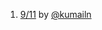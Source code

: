 
1. [9/11](https://www.instagram.com/reel/DBWw9kpxXVz/?utm_source=ig_web_copy_link) by [@kumailn](https://www.instagram.com/kumailn/reels/) 